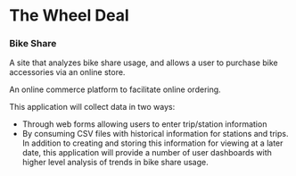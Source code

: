 # The Wheel Deal
### Bike Share

A site that analyzes bike share usage, and allows a user to purchase bike accessories via an online store.

An online commerce platform to facilitate online ordering.

This application will collect data in two ways:

* Through web forms allowing users to enter trip/station information
* By consuming CSV files with historical information for stations and trips. In addition to creating and storing this information for viewing at a later date, this application will provide a number of user dashboards with higher level analysis of trends in bike share usage.
